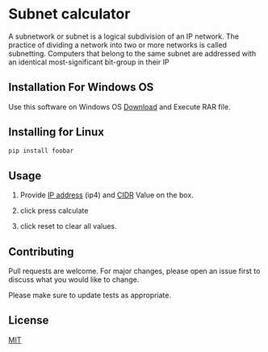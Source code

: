 # Subnet calculator 

A subnetwork or subnet is a logical subdivision of an IP network. The practice of dividing a network into two or more networks is called subnetting. Computers that belong to the same subnet are addressed with an identical most-significant bit-group in their IP

## Installation For Windows OS

Use this software on Windows OS  [Download](https://pip.pypa.io/en/stable/) and Execute RAR file.



## Installing for Linux 

```bash
pip install foobar
```

## Usage

1. Provide [IP address](https://pip.pypa.io/en/stable/) (ip4) and [CIDR](https://pip.pypa.io/en/stable/) Value on the box. 

2. click press calculate 

3. click reset to clear all values. 



## Contributing
Pull requests are welcome. For major changes, please open an issue first to discuss what you would like to change.

Please make sure to update tests as appropriate.

## License
[MIT](https://choosealicense.com/licenses/mit/)
